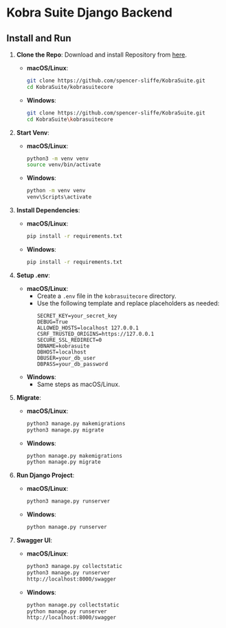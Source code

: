 # Kobra Suite Django Backend

## Install and Run

1. **Clone the Repo**: Download and install Repository from [here](https://github.com/spencer-sliffe/KobraSuite).
   - **macOS/Linux**: 
     ```bash
     git clone https://github.com/spencer-sliffe/KobraSuite.git
     cd KobraSuite/kobrasuitecore
     ```
   - **Windows**:
     ```bash
     git clone https://github.com/spencer-sliffe/KobraSuite.git
     cd KobraSuite\kobrasuitecore
     ```

2. **Start Venv**:
   - **macOS/Linux**: 
     ```bash
     python3 -m venv venv
     source venv/bin/activate
     ```
   - **Windows**:
     ```bash
     python -m venv venv
     venv\Scripts\activate
     ```

3. **Install Dependencies**:
   - **macOS/Linux**: 
     ```bash
     pip install -r requirements.txt
     ```
   - **Windows**:
     ```bash
     pip install -r requirements.txt
     ```

4. **Setup .env**:
   - **macOS/Linux**: 
     - Create a `.env` file in the `kobrasuitecore` directory.
     - Use the following template and replace placeholders as needed:
       ```plaintext
       SECRET_KEY=your_secret_key
       DEBUG=True
       ALLOWED_HOSTS=localhost 127.0.0.1
       CSRF_TRUSTED_ORIGINS=https://127.0.0.1 
       SECURE_SSL_REDIRECT=0
       DBNAME=kobrasuite
       DBHOST=localhost
       DBUSER=your_db_user
       DBPASS=your_db_password
       ```
   - **Windows**: 
     - Same steps as macOS/Linux.

5. **Migrate**:
   - **macOS/Linux**: 
     ```bash
     python3 manage.py makemigrations
     python3 manage.py migrate
     ```
   - **Windows**:
     ```bash
     python manage.py makemigrations
     python manage.py migrate
     ```

6. **Run Django Project**:
   - **macOS/Linux**: 
     ```bash
     python3 manage.py runserver
     ```
   - **Windows**:
     ```bash
     python manage.py runserver
     ```

7. **Swagger UI**:
   - **macOS/Linux**: 
     ```bash
     python3 manage.py collectstatic
     python3 manage.py runserver
     http://localhost:8000/swagger
     ```
   - **Windows**:
     ```bash
     python manage.py collectstatic
     python manage.py runserver
     http://localhost:8000/swagger
     ```